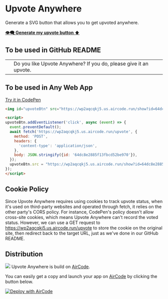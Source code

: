 # Upvote Anywhere

Generate a SVG button that allows you to get upvoted anywhere.

**[👁️‍🗨️ Generate my upvote button ⬆️](https://wp2aqcqkj5.us.aircode.run/create)**

## To be used in GitHub README

<table>
  <tr>
    <td valign="center"><a href="https://wp2aqcqkj5.us.aircode.run/upvote?id=64dc3a330fa968996d352dbd&redirect=https://github.com/akira-cn/upvote-anywhere"><img src="https://wp2aqcqkj5.us.aircode.run/show?id=64dc3a330fa968996d352dbd&noborder=1" width="3rem"></a> </td><td>Do you like Upvote Anywhere? If you do, please give it an upvote. </td>
  </tr>
</table>

## To be used in Any Web App

[Try it in CodePen](https://codepen.io/akira-cn-the-selector/pen/XWorRbL)

```html
<img id="upvoteBtn" src="https://wp2aqcqkj5.us.aircode.run/show?id=64dc8e2885f13fbcd52be970" width="35" style="vertical-align: bottom;cursor:pointer;"> Do you like Upvote Anywhere? If you do, please give it an upvote.

<script>
upvoteBtn.addEventListener('click', async (event) => {
  event.preventDefault();
  await fetch('https://wp2aqcqkj5.us.aircode.run/upvote', {
    method: 'POST',
    headers: {
      'content-type': 'application/json',
    },
    body: JSON.stringify({id: '64dc8e2885f13fbcd52be970'}),
  });
  upvoteBtn.src = "https://wp2aqcqkj5.us.aircode.run/show?id=64dc8e2885f13fbcd52be970&t=" + Date.now();
});
</script>
```

## Cookie Policy

Since Upvote Anywhere requires using cookies to track upvote status, when it's used on third-party websites and operated through fetch, it relies on the other party's CORS policy. For instance, CodePen's policy doesn't allow cross-site cookies, which means Upvote Anywhere can't record the voted status. However, we can use a GET request to https://wp2aqcqkj5.us.aircode.run/upvote to store the cookie on the original site, then redirect back to the target URL, just as we've done in our GitHub README.

## Distribution

<img src="https://aircode.io/dashboard-assets/logo_icon_dark.57e92d77.svg"> Upvote Anywhere is build on [AirCode](https://aircode.io/).

You can easily get a copy and launch your app on [AirCode](https://aircode.io/) by clicking the button below.

[![Deploy with AirCode](https://aircode.io/aircode-deploy-button.svg)](https://aircode.io/dashboard?owner=akira-cn&repo=upvote-anywhere&branch=main&path=&appname=upvote)
